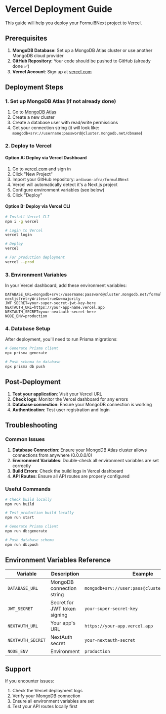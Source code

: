 # Vercel Deployment Guide

This guide will help you deploy your Formul8Next project to Vercel.

## Prerequisites

1. **MongoDB Database**: Set up a MongoDB Atlas cluster or use another MongoDB cloud provider
2. **GitHub Repository**: Your code should be pushed to GitHub (already done ✅)
3. **Vercel Account**: Sign up at [vercel.com](https://vercel.com)

## Deployment Steps

### 1. Set up MongoDB Atlas (if not already done)

1. Go to [MongoDB Atlas](https://www.mongodb.com/cloud/atlas)
2. Create a new cluster
3. Create a database user with read/write permissions
4. Get your connection string (it will look like: `mongodb+srv://username:password@cluster.mongodb.net/dbname`)

### 2. Deploy to Vercel

#### Option A: Deploy via Vercel Dashboard

1. Go to [vercel.com](https://vercel.com) and sign in
2. Click "New Project"
3. Import your GitHub repository: `ardavan-afra/formul8Next`
4. Vercel will automatically detect it's a Next.js project
5. Configure environment variables (see below)
6. Click "Deploy"

#### Option B: Deploy via Vercel CLI

```bash
# Install Vercel CLI
npm i -g vercel

# Login to Vercel
vercel login

# Deploy
vercel

# For production deployment
vercel --prod
```

### 3. Environment Variables

In your Vercel dashboard, add these environment variables:

```
DATABASE_URL=mongodb+srv://username:password@cluster.mongodb.net/formul8-nextjs?retryWrites=true&w=majority
JWT_SECRET=your-super-secret-jwt-key-here
NEXTAUTH_URL=https://your-app-name.vercel.app
NEXTAUTH_SECRET=your-nextauth-secret-here
NODE_ENV=production
```

### 4. Database Setup

After deployment, you'll need to run Prisma migrations:

```bash
# Generate Prisma client
npx prisma generate

# Push schema to database
npx prisma db push
```

## Post-Deployment

1. **Test your application**: Visit your Vercel URL
2. **Check logs**: Monitor the Vercel dashboard for any errors
3. **Database connection**: Ensure your MongoDB connection is working
4. **Authentication**: Test user registration and login

## Troubleshooting

### Common Issues

1. **Database Connection**: Ensure your MongoDB Atlas cluster allows connections from anywhere (0.0.0.0/0)
2. **Environment Variables**: Double-check all environment variables are set correctly
3. **Build Errors**: Check the build logs in Vercel dashboard
4. **API Routes**: Ensure all API routes are properly configured

### Useful Commands

```bash
# Check build locally
npm run build

# Test production build locally
npm run start

# Generate Prisma client
npm run db:generate

# Push database schema
npm run db:push
```

## Environment Variables Reference

| Variable | Description | Example |
|----------|-------------|---------|
| `DATABASE_URL` | MongoDB connection string | `mongodb+srv://user:pass@cluster.mongodb.net/db` |
| `JWT_SECRET` | Secret for JWT token signing | `your-super-secret-key` |
| `NEXTAUTH_URL` | Your app's URL | `https://your-app.vercel.app` |
| `NEXTAUTH_SECRET` | NextAuth secret | `your-nextauth-secret` |
| `NODE_ENV` | Environment | `production` |

## Support

If you encounter issues:
1. Check the Vercel deployment logs
2. Verify your MongoDB connection
3. Ensure all environment variables are set
4. Test your API routes locally first
